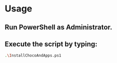 # Usage

## Run PowerShell as Administrator.

## Execute the script by typing:

```bash
.\InstallChocoAndApps.ps1
```
